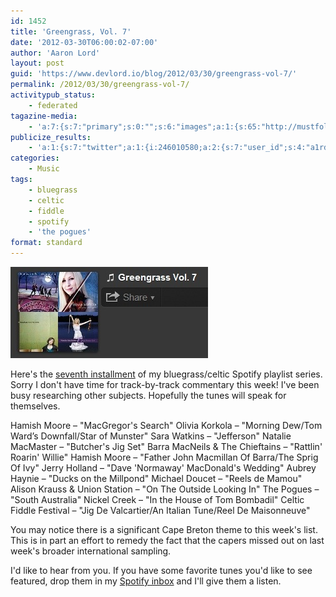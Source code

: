 ```yaml
---
id: 1452
title: 'Greengrass, Vol. 7'
date: '2012-03-30T06:00:02-07:00'
author: 'Aaron Lord'
layout: post
guid: 'https://www.devlord.io/blog/2012/03/30/greengrass-vol-7/'
permalink: /2012/03/30/greengrass-vol-7/
activitypub_status:
    - federated
tagazine-media:
    - 'a:7:{s:7:"primary";s:0:"";s:6:"images";a:1:{s:65:"http://mustfollow.files.wordpress.com/2012/03/20120329-200944.jpg";a:6:{s:8:"file_url";s:65:"http://mustfollow.files.wordpress.com/2012/03/20120329-200944.jpg";s:5:"width";s:3:"316";s:6:"height";s:3:"146";s:4:"type";s:5:"image";s:4:"area";s:5:"46136";s:9:"file_path";s:0:"";}}s:6:"videos";a:0:{}s:11:"image_count";s:1:"1";s:6:"author";s:8:"28099389";s:7:"blog_id";s:8:"28571045";s:9:"mod_stamp";s:19:"2012-03-30 03:20:21";}'
publicize_results:
    - 'a:1:{s:7:"twitter";a:1:{i:246010580;a:2:{s:7:"user_id";s:4:"a1rd";s:7:"post_id";s:18:"185728476945461248";}}}'
categories:
    - Music
tags:
    - bluegrass
    - celtic
    - fiddle
    - spotify
    - 'the pogues'
format: standard
---
```


<a href="http://open.spotify.com/user/1217402077/playlist/0sOsc7Wqp5WWaEYlruqSto"><img src="/wp-content/uploads/2012/03/20120329-200944.jpg" alt="20120329-200944.jpg" class="alignnone size-full" /></a> <p>Here's the <a href="http://open.spotify.com/user/1217402077/playlist/0sOsc7Wqp5WWaEYlruqSto">seventh installment</a> of my bluegrass/celtic Spotify playlist series. Sorry I don't have time for track-by-track commentary this week! I've been busy researching other subjects. Hopefully the tunes will speak for themselves.</p>
<p>Hamish Moore – &quot;MacGregor's Search&quot;
Olivia Korkola – &quot;Morning Dew/Tom Ward’s Downfall/Star of Munster&quot;
Sara Watkins – &quot;Jefferson&quot;
Natalie MacMaster – &quot;Butcher's Jig Set&quot;
Barra MacNeils &amp; The Chieftains – &quot;Rattlin' Roarin' Willie&quot;
Hamish Moore – &quot;Father John Macmillan Of Barra/The Sprig Of Ivy&quot;
Jerry Holland – &quot;Dave 'Normaway' MacDonald's Wedding&quot;
Aubrey Haynie – &quot;Ducks on the Millpond&quot;
Michael Doucet – &quot;Reels de Mamou&quot;
Alison Krauss &amp; Union Station – &quot;On The Outside Looking In&quot;
The Pogues – &quot;South Australia&quot;
Nickel Creek – &quot;In the House of Tom Bombadil&quot;
Celtic Fiddle Festival – &quot;Jig De Valcartier/An Italian Tune/Reel De Maisonneuve&quot;</p>
<p>You may notice there is a significant Cape Breton theme to this week's list. This is in part an effort to remedy the fact that the capers missed out on last week's broader international sampling.</p>
<p>I'd like to hear from you. If you have some favorite tunes you'd like to see featured, drop them in my <a href="http://open.spotify.com/user/1217402077">Spotify inbox</a> and I'll give them a listen.</p>